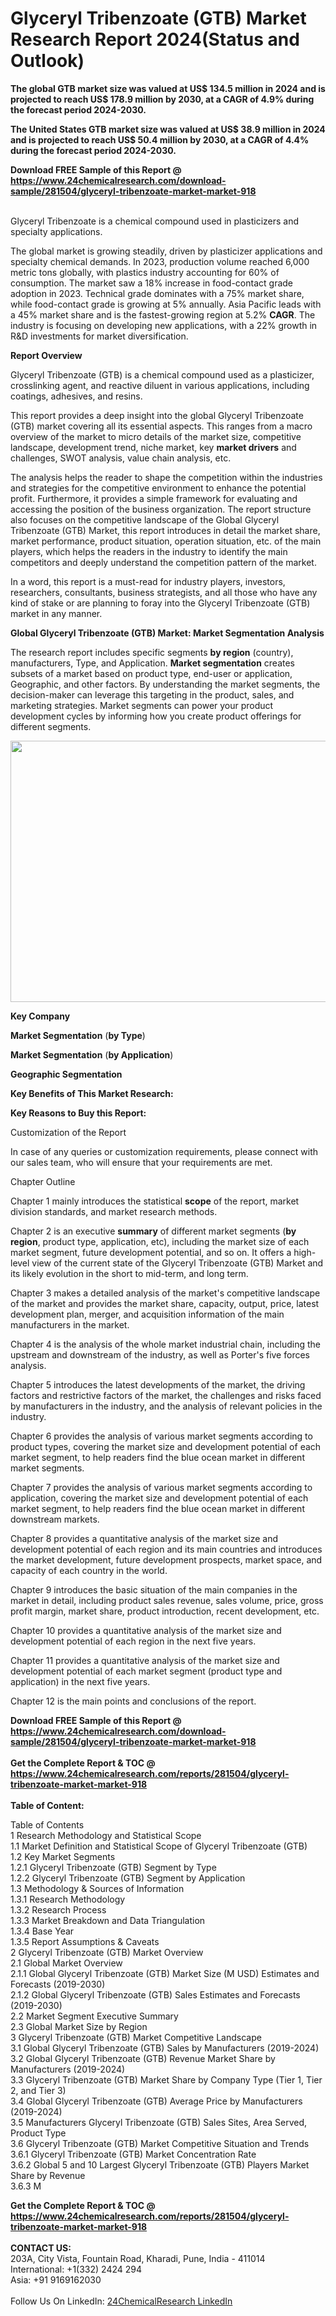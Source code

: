 <h1>Glyceryl Tribenzoate (GTB) Market Research Report 2024(Status and Outlook)</h1><p><strong>The global GTB market size was valued at US$ 134.5 million in 2024 and is projected to reach US$ 178.9 million by 2030, at a CAGR of 4.9% during the forecast period 2024-2030.</strong></p><p>
</p><p><strong>The United States GTB market size was valued at US$ 38.9 million in 2024 and is projected to reach US$ 50.4 million by 2030, at a CAGR of 4.4% during the forecast period 2024-2030.</strong></p><div><b>Download FREE Sample of this Report @ 
            <a href="https://www.24chemicalresearch.com/download-sample/281504/glyceryl-tribenzoate-market-market-918">
            https://www.24chemicalresearch.com/download-sample/281504/glyceryl-tribenzoate-market-market-918</a></b></div><br><p>
</p><p>Glyceryl Tribenzoate is a chemical compound used in plasticizers and specialty applications.</p><p>
</p><p>The global market is growing steadily, driven by plasticizer applications and specialty chemical demands. In 2023, production volume reached 6,000 metric tons globally, with plastics industry accounting for 60% of consumption. The market saw a 18% increase in food-contact grade adoption in 2023. Technical grade dominates with a 75% market share, while food-contact grade is growing at 5% annually. Asia Pacific leads with a 45% market share and is the fastest-growing region at 5.2% <strong>CAGR</strong>. The industry is focusing on developing new applications, with a 22% growth in R&amp;D investments for market diversification.</p><p>
</p><p><strong>Report Overview</strong></p><p>
</p><p></p><p>
</p><p>Glyceryl Tribenzoate (GTB) is a chemical compound used as a plasticizer, crosslinking agent, and reactive diluent in various applications, including coatings, adhesives, and resins.</p><p>
</p><p>This report provides a deep insight into the global Glyceryl Tribenzoate (GTB) market covering all its essential aspects. This ranges from a macro overview of the market to micro details of the market size, competitive landscape, development trend, niche market, key <strong>market drivers</strong> and challenges, SWOT analysis, value chain analysis, etc.</p><p>
</p><p>The analysis helps the reader to shape the competition within the industries and strategies for the competitive environment to enhance the potential profit. Furthermore, it provides a simple framework for evaluating and accessing the position of the business organization. The report structure also focuses on the competitive landscape of the Global Glyceryl Tribenzoate (GTB) Market, this report introduces in detail the market share, market performance, product situation, operation situation, etc. of the main players, which helps the readers in the industry to identify the main competitors and deeply understand the competition pattern of the market.</p><p>
</p><p>In a word, this report is a must-read for industry players, investors, researchers, consultants, business strategists, and all those who have any kind of stake or are planning to foray into the Glyceryl Tribenzoate (GTB) market in any manner.</p><p>
</p><p><strong>Global Glyceryl Tribenzoate (GTB) Market: Market Segmentation Analysis</strong></p><p>
</p><p>The research report includes specific segments <strong>by region</strong> (country), manufacturers, Type, and Application. <strong>Market segmentation</strong> creates subsets of a market based on product type, end-user or application, Geographic, and other factors. By understanding the market segments, the decision-maker can leverage this targeting in the product, sales, and marketing strategies. Market segments can power your product development cycles by informing how you create product offerings for different segments.</p><p>
</p><p><img alt="" src="https://24chemicalresearch.com/assets/report-images/GlycerylTribenzoate(GTB).png" style="height:418px; width:731px"></p><p>
</p><p><strong>Key Company</strong></p><p>
</p><p>
</p><p><strong>Market Segmentation</strong> (<strong>by Type</strong>)</p><p>
</p><p>
</p><p><strong>Market Segmentation</strong> (<strong>by Application</strong>)</p><p>
</p><p>
</p><p><strong>Geographic Segmentation</strong></p><p>
</p><p>
</p><p><strong>Key Benefits of This Market Research:</strong></p><p>
</p><p>
</p><p><strong>Key Reasons to Buy this Report:</strong></p><p>
</p><p>
</p><p>Customization of the Report</p><p>
</p><p>In case of any queries or customization requirements, please connect with our sales team, who will ensure that your requirements are met.</p><p>
</p><p>Chapter Outline</p><p>
</p><p>Chapter 1 mainly introduces the statistical <strong>scope</strong> of the report, market division standards, and market research methods.</p><p>
</p><p>Chapter 2 is an executive <strong>summary</strong> of different market segments (<strong>by region</strong>, product type, application, etc), including the market size of each market segment, future development potential, and so on. It offers a high-level view of the current state of the Glyceryl Tribenzoate (GTB) Market and its likely evolution in the short to mid-term, and long term.</p><p>
</p><p>Chapter 3 makes a detailed analysis of the market's competitive landscape of the market and provides the market share, capacity, output, price, latest development plan, merger, and acquisition information of the main manufacturers in the market.</p><p>
</p><p>Chapter 4 is the analysis of the whole market industrial chain, including the upstream and downstream of the industry, as well as Porter's five forces analysis.</p><p>
</p><p>Chapter 5 introduces the latest developments of the market, the driving factors and restrictive factors of the market, the challenges and risks faced by manufacturers in the industry, and the analysis of relevant policies in the industry.</p><p>
</p><p>Chapter 6 provides the analysis of various market segments according to product types, covering the market size and development potential of each market segment, to help readers find the blue ocean market in different market segments.</p><p>
</p><p>Chapter 7 provides the analysis of various market segments according to application, covering the market size and development potential of each market segment, to help readers find the blue ocean market in different downstream markets.</p><p>
</p><p>Chapter 8 provides a quantitative analysis of the market size and development potential of each region and its main countries and introduces the market development, future development prospects, market space, and capacity of each country in the world.</p><p>
</p><p>Chapter 9 introduces the basic situation of the main companies in the market in detail, including product sales revenue, sales volume, price, gross profit margin, market share, product introduction, recent development, etc.</p><p>
</p><p>Chapter 10 provides a quantitative analysis of the market size and development potential of each region in the next five years.</p><p>
</p><p>Chapter 11 provides a quantitative analysis of the market size and development potential of each market segment (product type and application) in the next five years.</p><p>
</p><p>Chapter 12 is the main points and conclusions of the report.</p><div><b>Download FREE Sample of this Report @ 
            <a href="https://www.24chemicalresearch.com/download-sample/281504/glyceryl-tribenzoate-market-market-918">
            https://www.24chemicalresearch.com/download-sample/281504/glyceryl-tribenzoate-market-market-918</a></b></div><br><div><b>Get the Complete Report & TOC @ 
            <a href="https://www.24chemicalresearch.com/reports/281504/glyceryl-tribenzoate-market-market-918">
            https://www.24chemicalresearch.com/reports/281504/glyceryl-tribenzoate-market-market-918</a></b></div><br>
            <b>Table of Content:</b><p>Table of Contents<br />
 1 Research Methodology and Statistical Scope<br />
 1.1 Market Definition and Statistical Scope of Glyceryl Tribenzoate (GTB)<br />
 1.2 Key Market Segments<br />
 1.2.1 Glyceryl Tribenzoate (GTB) Segment by Type<br />
 1.2.2 Glyceryl Tribenzoate (GTB) Segment by Application<br />
 1.3 Methodology & Sources of Information<br />
 1.3.1 Research Methodology<br />
 1.3.2 Research Process<br />
 1.3.3 Market Breakdown and Data Triangulation<br />
 1.3.4 Base Year<br />
 1.3.5 Report Assumptions & Caveats<br />
 2 Glyceryl Tribenzoate (GTB) Market Overview<br />
 2.1 Global Market Overview<br />
 2.1.1 Global Glyceryl Tribenzoate (GTB) Market Size (M USD) Estimates and Forecasts (2019-2030)<br />
 2.1.2 Global Glyceryl Tribenzoate (GTB) Sales Estimates and Forecasts (2019-2030)<br />
 2.2 Market Segment Executive Summary<br />
 2.3 Global Market Size by Region<br />
 3 Glyceryl Tribenzoate (GTB) Market Competitive Landscape<br />
 3.1 Global Glyceryl Tribenzoate (GTB) Sales by Manufacturers (2019-2024)<br />
 3.2 Global Glyceryl Tribenzoate (GTB) Revenue Market Share by Manufacturers (2019-2024)<br />
 3.3 Glyceryl Tribenzoate (GTB) Market Share by Company Type (Tier 1, Tier 2, and Tier 3)<br />
 3.4 Global Glyceryl Tribenzoate (GTB) Average Price by Manufacturers (2019-2024)<br />
 3.5 Manufacturers Glyceryl Tribenzoate (GTB) Sales Sites, Area Served, Product Type<br />
 3.6 Glyceryl Tribenzoate (GTB) Market Competitive Situation and Trends<br />
 3.6.1 Glyceryl Tribenzoate (GTB) Market Concentration Rate<br />
 3.6.2 Global 5 and 10 Largest Glyceryl Tribenzoate (GTB) Players Market Share by Revenue<br />
 3.6.3 M</p><div><b>Get the Complete Report & TOC @ 
            <a href="https://www.24chemicalresearch.com/reports/281504/glyceryl-tribenzoate-market-market-918">
            https://www.24chemicalresearch.com/reports/281504/glyceryl-tribenzoate-market-market-918</a></b></div><br><b>CONTACT US:</b><br>
            203A, City Vista, Fountain Road, Kharadi, Pune, India - 411014<br>
            International: +1(332) 2424 294<br>
            Asia: +91 9169162030 <br><br>
            Follow Us On LinkedIn: <a href="https://www.linkedin.com/company/24chemicalresearch/">24ChemicalResearch LinkedIn</a>